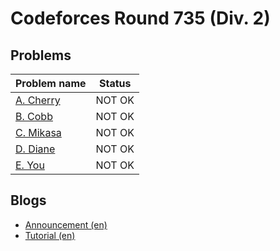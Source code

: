 # Codeforces Round 735 (Div. 2)

## Problems

|Problem name|Status|
|------------|---------|
| [A. Cherry](problems/A._Cherry.md)|NOT OK|
| [B. Cobb](problems/B._Cobb.md)|NOT OK|
| [C. Mikasa](problems/C._Mikasa.md)|NOT OK|
| [D. Diane](problems/D._Diane.md)|NOT OK|
| [E. You](problems/E._You.md)|NOT OK|
## Blogs

- [Announcement (en)](blogs/Announcement_(en).md)
- [Tutorial (en)](blogs/Tutorial_(en).md)
